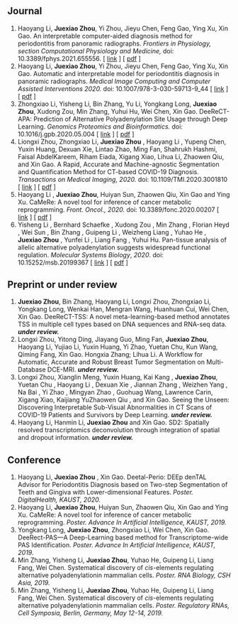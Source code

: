 # 

## Journal

1. Haoyang Li, **Juexiao Zhou**, Yi Zhou, Jieyu Chen, Feng Gao, Ying Xu, Xin Gao. An interpretable computer-aided diagnosis method for periodontitis from panoramic radiographs. *Frontiers in Physiology, section Computational Physiology and Medicine,* doi: 10.3389/fphys.2021.655556. [ [link](https://www.frontiersin.org/articles/10.3389/fphys.2021.655556/full) ] [ [pdf](papers/fphys-12-655556.pdf) ]
2. Haoyang Li, **Juexiao Zhou**, Yi Zhou, Jieyu Chen, Feng Gao, Ying Xu, Xin Gao. Automatic and interpretable model for periodontitis diagnosis in panoramic radiographs. *Medical Image Computing and Computer Assisted Interventions 2020.*  doi: 10.1007/978-3-030-59713-9_44 [ [link](https://www.google.com/url?q=https%3A%2F%2Flink.springer.com%2Fchapter%2F10.1007%2F978-3-030-59713-9_44%23citeas&sa=D&sntz=1&usg=AFQjCNEB9mq8XLHYcDYNt45hbbBQMdFXug) ] [ [pdf](papers/Li2020_Chapter_AutomaticAndInterpretableModel.pdf) ]
3. Zhongxiao Li, Yisheng Li, Bin Zhang, Yu Li, Yongkang Long, **Juexiao Zhou**,  Xudong Zou, Min Zhang, Yuhui Hu, Wei Chen, Xin Gao. DeeReCT-APA: Prediction of Alternative Polyadenylation Site Usage through Deep Learning. *Genomics Proteomics and Bioinformatics.* doi: 10.1016/j.gpb.2020.05.004 [ [link](https://www.google.com/url?q=https%3A%2F%2Fwww.sciencedirect.com%2Fscience%2Farticle%2Fpii%2FS1672022921000498&sa=D&sntz=1&usg=AFQjCNGjLpo3kwydf8zephr-k3aqocp8TQ) ] [ [pdf](papers/1-s2.0-S1672022921000498-main.pdf) ]
4. Liongxi Zhou, Zhongxiao Li, **Juexiao Zhou** , Haoyang Li , Yupeng Chen, Yuxin Huang, Dexuan Xie, Lintao Zhao, Ming Fan, Shahrukh Hashmi, Faisal AbdelKareem, Riham Eiada, Xigang Xiao, Lihua Li, Zhaowen Qiu, and Xin Gao. A Rapid, Accurate and Machine-agnostic Segmentation and Quantification Method for CT-based COVID-19 Diagnosis. *Transactions on Medical Imaging, 2020.* doi: 10.1109/TMI.2020.3001810 [ [link](https://www.google.com/url?q=https%3A%2F%2Fieeexplore.ieee.org%2Fdocument%2F9115057%3Fsource%3Dauthoralert&sa=D&sntz=1&usg=AFQjCNEdsEbs6FcS97QDBDwS-G-gTE0NPw) ] [ [pdf](papers/A_Rapid_Accurate_and_Machine-Agnostic_Segmentation_and_Quantification_Method_for_CT-Based_COVID-19_Diagnosis.pdf) ]
5. Haoyang Li , **Juexiao Zhou**, Huiyan Sun, Zhaowen Qiu, Xin Gao and Ying Xu. CaMeRe: A novel tool for inference of cancer metabolic reprogramming. *Front. Oncol., 2020.* doi: 10.3389/fonc.2020.00207 [ [link](https://www.google.com/url?q=https%3A%2F%2Fwww.frontiersin.org%2Farticles%2F10.3389%2Ffonc.2020.00207%2Ffull%3F%26utm_source%3DEmail_to_authors_%26utm_medium%3DEmail%26utm_content%3DT1_11.5e1_author%26utm_campaign%3DEmail_publication%26field%3D%26journalName%3DFrontiers_in_Oncology%26id%3D518675&sa=D&sntz=1&usg=AFQjCNHB9z4UgW9FpBZdXBESNmvqHeyjHg) ] [ [pdf](papers/fonc-10-00207.pdf) ]
6. Yisheng Li , Bernhard Schaefke , Xudong Zou , Min Zhang , Florian Heyd , Wei Sun , Bin Zhang , Guipeng Li , Weizheng Liang , Yuhao He , **Juexiao Zhou** , Yunfei Li , Liang Fang , Yuhui Hu. Pan-tissue analysis of allelic alternative polyadenylation suggests widespread functional regulation. *Molecular Systems Biology*, *2020*. doi: 10.15252/msb.20199367 [ [link](https://www.google.com/search?safe=strict&sxsrf=ALeKk03NeUqqse2SL0ye8WrNnqpBks6q2g%3A1591584635163&source=hp&ei=e6fdXq2qB6W8ggfO9YfgAQ&q=Pan-tissue+analysis+of+allelic+alternative+polyadenylation+suggests+widespread+functional+regulation&oq=Pan-tissue+analysis+of+allelic+alternative+polyadenylation+suggests+widespread+functional+regulation&gs_lcp=CgZwc3ktYWIQA1DEFljEFmDZF2gAcAB4AIABAIgBAJIBAJgBAKABAqABAaoBB2d3cy13aXo&sclient=psy-ab&ved=0ahUKEwjt07nmmvHpAhUlnuAKHc76ARwQ4dUDCAw&uact=5) ] [ [pdf](papers/msb.20199367.pdf) ]

## Preprint or under review

1. **Juexiao Zhou**, Bin Zhang, Haoyang Li, Longxi Zhou, Zhongxiao Li, Yongkang Long, Wenkai Han, Mengran Wang, Huanhuan Cui, Wei Chen, Xin Gao. DeeReCT-TSS: A novel meta-learning-based method annotates TSS in multiple cell types based on DNA sequences and RNA-seq data. ***under review.***
2. Longxi Zhou, Yitong Ding, Jiayang Guo, Ming Fan, **Juexiao Zhou**, Haoyang Li, Yujiao Li, Yuxin Huang, Yi Zhao, Yuetan Chu, Kun Wang, Qiming Fang, Xin Gao. Hongxia Zhang; Lihua Li. A Workflow for Automatic, Accurate and Robust Breast Tumor Segmentation on Multi-Database DCE-MRI. ***under review.***
3. Longxi Zhou, Xianglin Meng, Yuxin Huang, Kai Kang , **Juexiao Zhou**, Yuetan Chu , Haoyang Li , Dexuan Xie , Jiannan Zhang , Weizhen Yang , Na Bai , Yi Zhao , Mingyan Zhao , Guohuag Wang, Lawrence Carin, Xigang Xiao, Kaijiang YuZhaowen Qiu , and Xin Gao. Seeing the Unseen: Discovering Interpretable Sub-Visual Abnormalities in CT Scans of COVID-19 Patients and Survivors by Deep Learning. ***under review.***
3. Haoyang Li, Hanmin Li, **Juexiao Zhou** and Xin Gao. SD2: Spatially resolved transcriptomics deconvolution through integration of spatial and dropout information. ***under review.***

## Conference

1. Haoyang Li, **Juexiao Zhou** , Xin Gao. Deetal-Perio: DEEp denTAL Advisor for Periodontitis Diagnosis based on Two-step Segmentation of Teeth and Gingiva with Lower-dimensional Features. *Poster.* *DigitalHealth, KAUST, 2020.*
2. Haoyang Li, **Juexiao Zhou**, Huiyan Sun, Zhaowen Qiu, Xin Gao and Ying Xu. CaMeRe: A novel tool for inference of cancer metabolic reprogramming. *Poster. Advance In Artificial Intelligence, KAUST, 2019.*
3. Yongkang Long, **Juexiao Zhou**, Zhongxiao Li, Wei Chen, Xin Gao. DeeRect-PAS—A Deep-Learning based method for Transcriptome-wide PAS Identification. *Poster. Advance In Artificial Intelligence, KAUST, 2019.*
4. Min Zhang, Yisheng Li, **Juexiao Zhou**, Yuhao He, Guipeng Li, Liang Fang, Wei Chen. Systematical discovery of *cis*-elements regulating alternative polyadenylationin mammalian cells. *Poster. RNA Biology, CSH Asia, 2019.*
5. Min Zhang, Yisheng Li, **Juexiao Zhou**, Yuhao He, Guipeng Li, Liang Fang, Wei Chen. Systematical discovery of *cis*-elements regulating alternative polyadenylationin mammalian cells. *Poster. Regulatory RNAs, Cell Symposia, Berlin, Germany, May 12-14, 2019.*

